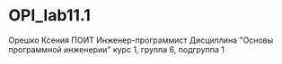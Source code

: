 # OPI_lab11.1
Орешко
Ксения
ПОИТ
Инженер-программист
Дисциплина "Основы программной инженерии"
курс 1, группа 6, подгруппа 1
